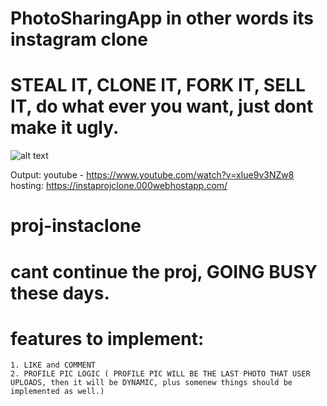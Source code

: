 # PhotoSharingApp in other words its instagram clone
# STEAL IT, CLONE IT, FORK IT, SELL IT, do what ever you want, just dont make it ugly.

![alt text](https://i.imgur.com/BHA99YF.png)

Output:
  youtube - https://www.youtube.com/watch?v=xIue9v3NZw8
  hosting: https://instaprojclone.000webhostapp.com/

# proj-instaclone


# cant continue the proj, GOING BUSY these days.

# features to implement:
	1. LIKE and COMMENT
	2. PROFILE PIC LOGIC ( PROFILE PIC WILL BE THE LAST PHOTO THAT USER UPLOADS, then it will be DYNAMIC, plus somenew things should be implemented as well.)
